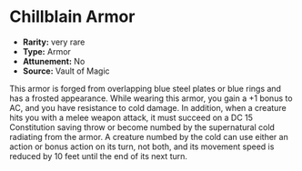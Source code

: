 
# Chillblain Armor

* **Rarity:** very rare
* **Type:** Armor
* **Attunement:** No
* **Source:** Vault of Magic


This armor is forged from overlapping blue steel plates or blue rings and has a frosted appearance. While wearing this armor, you gain a +1 bonus to AC, and you have resistance to cold damage. In addition, when a creature hits you with a melee weapon attack, it must succeed on a DC 15 Constitution saving throw or become numbed by the supernatural cold radiating from the armor. A creature numbed by the cold can use either an action or bonus action on its turn, not both, and its movement speed is reduced by 10 feet until the end of its next turn.
